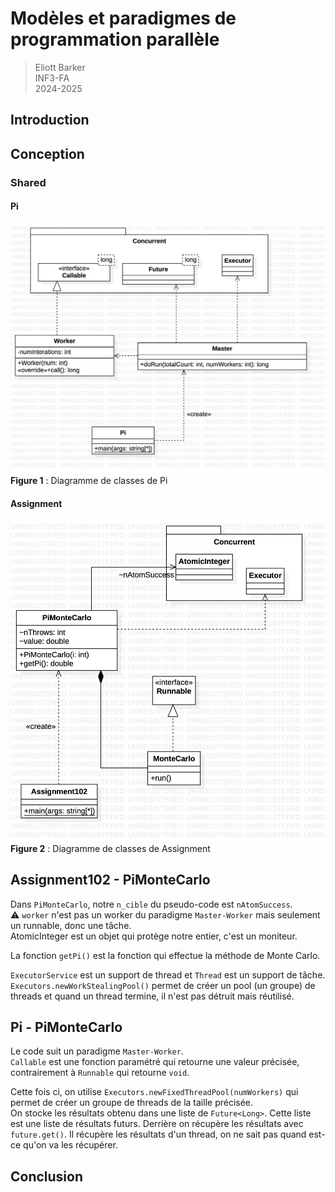 # Modèles et paradigmes de programmation parallèle

> Eliott Barker  
> INF3-FA  
> 2024-2025  

## Introduction

## Conception

### Shared

#### Pi

![Diagramme de classes](./assets/Pi.jpg)  
**Figure 1** : Diagramme de classes de Pi  

#### Assignment

![Diagramme de classes](./assets/Assignment.jpg)
**Figure 2** : Diagramme de classes de Assignment

## Assignment102 - PiMonteCarlo

Dans `PiMonteCarlo`, notre `n_cible` du pseudo-code est `nAtomSuccess`.  
:warning: `worker` n'est pas un worker du paradigme `Master-Worker` mais seulement un runnable, donc une tâche.  
AtomicInteger est un objet qui protège notre entier, c'est un moniteur.  

La fonction `getPi()` est la fonction qui effectue la méthode de Monte Carlo.  

`ExecutorService` est un support de thread et `Thread` est un support de tâche.  
`Executors.newWorkStealingPool()` permet de créer un pool (un groupe) de threads et quand un thread termine, il n'est pas détruit mais réutilisé.  

## Pi - PiMonteCarlo

Le code suit un paradigme `Master-Worker`.  
`Callable` est une fonction paramétré qui retourne une valeur précisée, contrairement à `Runnable` qui retourne `void`.  

Cette fois ci, on utilise `Executors.newFixedThreadPool(numWorkers)` qui permet de créer un groupe de threads de la taille précisée.  
On stocke les résultats obtenu dans une liste de `Future<Long>`. Cette liste est une liste de résultats futurs. Derrière on récupère les résultats avec `future.get()`. Il récupère les résultats d'un thread, on ne sait pas quand est-ce qu'on va les récupérer.  

## Conclusion

